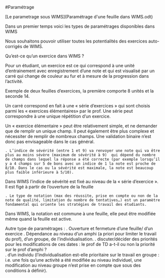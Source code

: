 #Paramétrage 

[Le parametrage sous WIMS](Paramétrage d'une feuille dans WIMS.odt)

Dans un premier temps voici les types de paramétrages disponibles dans WIMS

Nous souhaitons pouvoir utiliser toutes les potentialités des exercices auto-corrigés de WIMS. 

Qu’est-ce qu’un exercice dans WIMS ? 


Pour un étudiant, un exercice est ce qui correspond à une unité d’entrainement avec enregistrement d’une note et qui est visualisé par un carré qui change de couleur au fur et à mesure de la progression dans l’activité. 


Exemple de deux feuilles d’exercices, la première comporte 8 unités et la seconde 14. 


Un carré correspond en fait à une « série d’exercices » qui sont choisis parmi les « exercices élémentaires» par le prof. Une série peut correspondre à une unique répétition d’un exercice. 

Un « exercice élémentaire » peut être relativement simple, et ne demander que de remplir un unique champ. Il peut également être plus complexe et nécessiter de remplir de nombreux champs. Une validation binaire n’est donc pas envisageable dans le cas général. 

    . L’indice de sévérité (entre 1 et 9) va renvoyer une note qui va être plus au moins sévère (maximum de sévérité à 9)  qui dépend du nombre de champs dans lequel la réponse a été correcte (par exemple lorsqu’il y a 4 champs sur 5 de bons avec un indice de 1 la note est proche de 8/10. Dans le cas ou la sévérité est maximale, la note est beaucoup plus faible inférieure à 5/10). 
      
Dans WIMS l’indice de sévérité est fixé au niveau de la « série d’exercice ». Il est figé à partir de l’ouverture de la feuille

    . Le type de notation (max des réussite, prise en compte ou non de la note de qualité, limitation du nombre de tentatives…) est un paramètre fondamental qui oriente les stratégies de travail des étudiants. 

Dans WIMS, la notation est commune à une feuille, elle peut être modifiée même quand la feuille est active.

Autre type de paramétrages : 
    . Ouverture et fermeture d’une feuille/ d’un exercice
        . Dépendance au niveau d’un amphi (a priori pour limiter  le travail du prof), d’un groupe, de l’individualisation. 
            .  discuter/décider des priorités pour les modifications de ces dates : le prof de TD a-t-il ou non la priorité sur le prof d’amphi ?  
            . d’un individu (l’individualisation est-elle prioritaire sur le travail en groupe : i.e. une fois qu’une activité a été modifiée au niveau individuel, une modification au niveau groupe n’est prise en compte que sous des conditions à définir). 
